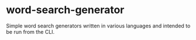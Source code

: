 # word-search-generator
Simple word search generators written in various languages and intended to be run from the CLI.

